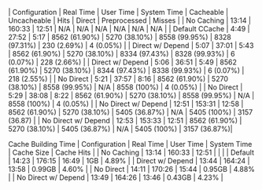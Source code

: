 | Configuration          | Real Time | User Time | System Time | Cacheable     | Uncacheable   | Hits          | Direct        | Preprocessed | Misses       |
| No Caching             | 13:14     | 160:33    | 12:51       | N/A           | N/A           | N/A           | N/A           | N/A          | N/A          |
| Default CCache         | 4:49      | 27:52     | 5:17        | 8562 (61.90%) | 5270 (38.10%) | 8558 (99.95%) | 8328 (97.31%) | 230 (2.69%)  | 4 (0.05%)    |
| Direct w/ Depend       | 5:07      | 37:01     | 5:43        | 8562 (61.90%) | 5270 (38.10%) | 8334 (97.43%) | 8328 (99.93%) | 6 (0.07%)    | 228 (2.66%)  |
| Direct w/ Depend       | 5:06      | 36:51     | 5:49        | 8562 (61.90%) | 5270 (38.10%) | 8344 (97.43%) | 8338 (99.93%) | 6 (0.07%)    | 218 (2.55%)  |
| No Direct              | 5:21      | 37:57     | 8:16        | 8562 (61.90%) | 5270 (38.10%) | 8558 (99.95%) | N/A           | 8558 (100%)  | 4 (0.05%)    |
| No Direct              | 5:29      | 38:08     | 8:22        | 8562 (61.90%) | 5270 (38.10%) | 8558 (99.95%) | N/A           | 8558 (100%)  | 4 (0.05%)    |
| No Direct w/ Depend    | 12:51     | 153:31    | 12:58       | 8562 (61.90%) | 5270 (38.10%) | 5405 (36.87%) | N/A           | 5405 (100%)  | 3157 (36.87) |
| No Direct w/ Depend    | 12:53     | 153:33    | 12:51       | 8562 (61.90%) | 5270 (38.10%) | 5405 (36.87%) | N/A           | 5405 (100%)  | 3157 (36.87%)|

Cache Building Time
| Configuration          | Real Time | User Time | System Time | Cache Size | Cache Hits |
| No Caching             | 13:14     | 160:33    | 12:51       |            |            |
| Default                | 14:23     | 176:15    | 16:49       | 1GB        | 4.89%      |
| Direct w/ Depend       | 13:44     | 164:24    | 13:58       | 0.99GB     | 4.60%      |
| No Direct              | 14:11     | 170:26    | 15:44       | 0.95GB     | 4.88%      |
| No Direct w/ Depend    | 13:49     | 164:26    | 13:46       | 0.43GB     | 4.23%      |